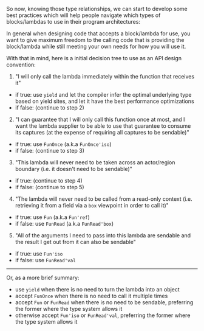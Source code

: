 So now, knowing those type relationships, we can start to develop some best practices which will help people navigate which types of blocks/lambdas to use in their program architectures:

In general when designing code that accepts a block/lambda for use, you want to give maximum freedom to the calling code that is providing the block/lambda while still meeting your own needs for how you will use it.

With that in mind, here is a initial decision tree to use as an API design convention:

1. "I will only call the lambda immediately within the function that receives it"
  - if true: use `yield` and let the compiler infer the optimal underlying type based on yield sites, and let it have the best performance optimizations
  - if false: (continue to step 2)

2. "I can guarantee that I will only call this function once at most, and I want the lambda supplier to be able to use that guarantee to consume its captures (at the expense of requiring all captures to be sendable)"
  - if true: use `FunOnce` (a.k.a `FunOnce'iso`)
  - if false: (continue to step 3)

3. "This lambda will never need to be taken across an actor/region boundary (i.e. it doesn't need to be sendable)"
  - if true: (continue to step 4)
  - if false: (continue to step 5)

4. "The lambda will never need to be called from a read-only context (i.e. retrieving it from a field via a `box` viewpoint in order to call it)"
  - if true: use `Fun` (a.k.a `Fun'ref`)
  - if false: use `FunRead` (a.k.a `FunRead'box`)

5. "All of the arguments I need to pass into this lambda are sendable and the result I get out from it can also be sendable"
  - if true: use `Fun'iso`
  - if false: use `FunRead'val`

---

Or, as a more brief summary:

- use `yield` when there is no need to turn the lambda into an object
- accept `FunOnce` when there is no need to call it multiple times
- accept `Fun` or `FunRead` when there is no need to be sendable, preferring the former where the type system allows it
- otherwise accept `Fun'iso` or `FunRead'val`, preferring the former where the type system allows it
